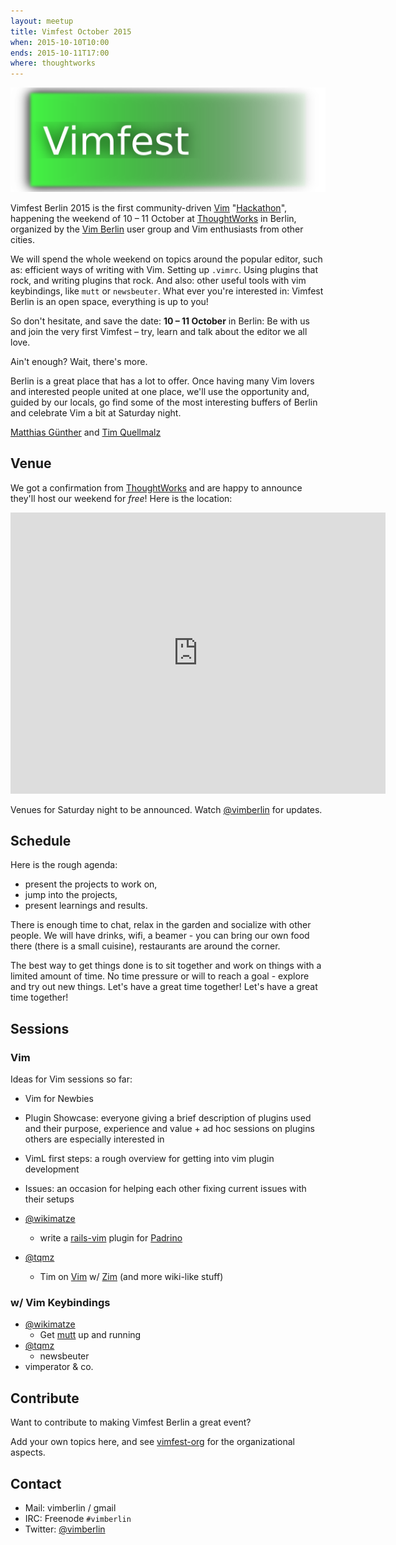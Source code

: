 ```yaml
---
layout: meetup
title: Vimfest October 2015
when: 2015-10-10T10:00
ends: 2015-10-11T17:00
where: thoughtworks
---
```


<img src="/images/vimfest.png" >

Vimfest Berlin 2015 is the first community-driven [Vim] "[Hackathon]", happening
the weekend of 10 – 11 October at [ThoughtWorks] in Berlin, organized by the
[Vim Berlin] user group and Vim enthusiasts from other cities.

We will spend the whole weekend on topics around the popular editor, such as:
efficient ways of writing with Vim. Setting up `.vimrc`. Using plugins that
rock, and writing plugins that rock. And also: other useful tools with vim
keybindings, like `mutt` or `newsbeuter`. What ever you're interested in:
Vimfest Berlin is an open space, everything is up to you!

So don't hesitate, and save the date: **10 – 11 October** in Berlin: Be with us
and join the very first Vimfest – try, learn and talk about the editor we all
love.

Ain't enough? Wait, there's more.

Berlin is a great place that has a lot to offer. Once having many Vim lovers
and interested people united at one place, we'll use the opportunity and,
guided by our locals, go find some of the most interesting buffers of Berlin
and celebrate Vim a bit at Saturday night.

[Matthias Günther](http://wikimatze.de/about "Matthias Günther") and [Tim Quellmalz](https://github.com/tqmz)

[Hackathon]: <http://en.wikipedia.org/wiki/Hackathon>
[ThoughtWorks]: <http://www.thoughtworks.com/locations/berlin>
[Vim Berlin]: <http://vimberlin.de>
[Vim]: <http://www.vim.org/>


## Venue

We got a confirmation from [ThoughtWorks] and are happy to announce they'll
host our weekend for _free_! Here is the location:

<iframe src="https://www.google.com/maps/embed?pb=!1m18!1m12!1m3!1d2427.020216472162!2d13.419111299999994!3d52.53306839999992!2m3!1f0!2f0!3f0!3m2!1i1024!2i768!4f13.1!3m3!1m2!1s0x47a84e037767de0b%3A0xeea2f7a5ae27f3c0!2zTcO8bGhhdXNlciBTdHJhw59l!5e0!3m2!1sen!2sus!4v1401733194428" width="600" height="450" frameborder="0" style="border:0"></iframe>


Venues for Saturday night to be announced. Watch [@vimberlin] for updates.

[@vimberlin]: <http://twitter.com/vimberlin>


## Schedule

Here is the rough agenda:

- present the projects to work on,
- jump into the projects,
- present learnings and results.

There is enough time to chat, relax in the garden and socialize with other
people. We will have drinks, wifi, a beamer - you can bring our own food there
(there is a small cuisine), restaurants are around the corner.

The best way to get things done is to sit together and work on things with a
limited amount of time. No time pressure or will to reach a goal - explore and
try out new things. Let's have a great time together! Let's have a great time
together!


## Sessions


### Vim

Ideas for Vim sessions so far:

- Vim for Newbies

- Plugin Showcase: everyone giving a brief description of plugins used
  and their purpose, experience and value + ad hoc sessions on
  plugins others are especially interested in

- VimL first steps: a rough overview for getting into vim plugin
  development

- Issues: an occasion for helping each other fixing current issues with
  their setups

- [@wikimatze](https://twitter.com/wikimatze)
  - write a [rails-vim](https://github.com/tpope/vim-rails) plugin for
    [Padrino](http://www.padrinorb.com/)

- [@tqmz](https://github.com/tqmz)
  - Tim on [Vim](http://www.vim.org/) w/ [Zim](http://www.zim-wiki.org/) (and
    more wiki-like stuff)


### w/ Vim Keybindings

- [@wikimatze](https://twitter.com/wikimatze)
  - Get [mutt](http://www.mutt.org/) up and running
- [@tqmz](https://github.com/tqmz)
    - newsbeuter
- vimperator & co.


## Contribute

Want to contribute to making Vimfest Berlin a great event?

Add your own topics here, and see [vimfest-org](https://github.com/vimberlin/vimberlin.de/wiki/vimfest-org) for the
organizational aspects.


## Contact

- Mail: vimberlin / gmail
- IRC: Freenode `#vimberlin`
- Twitter: [@vimberlin]

